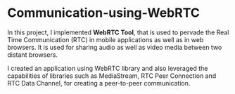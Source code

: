  # Communication-using-WebRTC

In this project, I implemented **WebRTC Tool**, that is used to pervade the Real Time Communication (RTC) in mobile applications as well as in web browsers. It is used for sharing audio as well as video media between two distant browsers.

I created an application using WebRTC library and also leveraged the capabilities of libraries such as MediaStream, RTC Peer Connection and RTC Data Channel, for creating a peer-to-peer communication.

